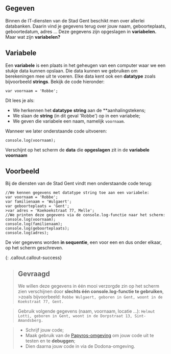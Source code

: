 ## Gegeven

Binnen de IT-diensten van de Stad Gent beschikt men over allerlei databanken. Daarin vind je gegevens terug over jouw naam, geboorteplaats, geboortedatum, adres ... Deze gegevens zijn opgeslagen in **variabelen.** Maar wat zijn **variabelen?**


## Variabele

Een **variabele** is een plaats in het geheugen van een computer waar we een stukje data kunnen opslaan. Die data kunnen we gebruiken om berekeningen mee uit te voeren. Elke data kent ook een **datatype** zoals bijvoorbeeld **strings**. Bekijk de code hieronder: 

```
var voornaam = 'Robbe'; 
```
Dit lees je als: 

* We herkennen het **datatype** **string** aan de **aanhalingstekens; 
* We slaan de **string** (in dit geval 'Robbe') op in een variabele; 
* We geven die variabele een naam, namelijk `voornaam`. 

Wanneer we later onderstaande code uitvoeren: 
```
console.log(voornaam); 
```
Verschijnt op het scherm de **data** die **opgeslagen** zit in de **variabele voornaam**

## Voorbeeld
Bij de diensten van de Stad Gent vindt men onderstaande code terug: 
```
//We kennen gegevens met datatype string toe aan een variabele: 
var voornaam = 'Robbe'; 
var familienaam = 'Wulgaert'; 
var geboorteplaats = 'Gent'; 
>var adres = 'Koekoekstraat 77, Melle'; 
//We printen deze gegevens via de console.log-functie naar het scherm:
console.log(voornaam);
console.log(familienaam);
console.log(geboorteplaats);
console.log(adres); 
```
De vier gegevens worden **in sequentie**, een voor een en dus onder elkaar, op het scherm geschreven. 

{: .callout.callout-success}
>## Gevraagd
>We willen deze gegevens in één mooi verzorgde zin op het scherm zien verschijnen door **slechts één console.log-functie te gebruiken**, >zoals bijvoorbeeld: 
>`Robbe Wulgaert, geboren in Gent, woont in de Koekstraat 77, Gent.`


>Gebruik volgende gegevens (naam, voornaam, locatie ...): 
>`Helmut Lotti, geboren in Gent, woont in de Dorpstraat 13, Sint-Amandsberg.` 


>* Schrijf jouw code; 
>* Maak gebruik van de [Papyros-omgeving](https://papyros.dodona.be/?locale=nl&language=JavaScript) om jouw code uit te testen en te **debuggen**; 
>* Dien daarna jouw code in via de Dodona-omgeving. 
